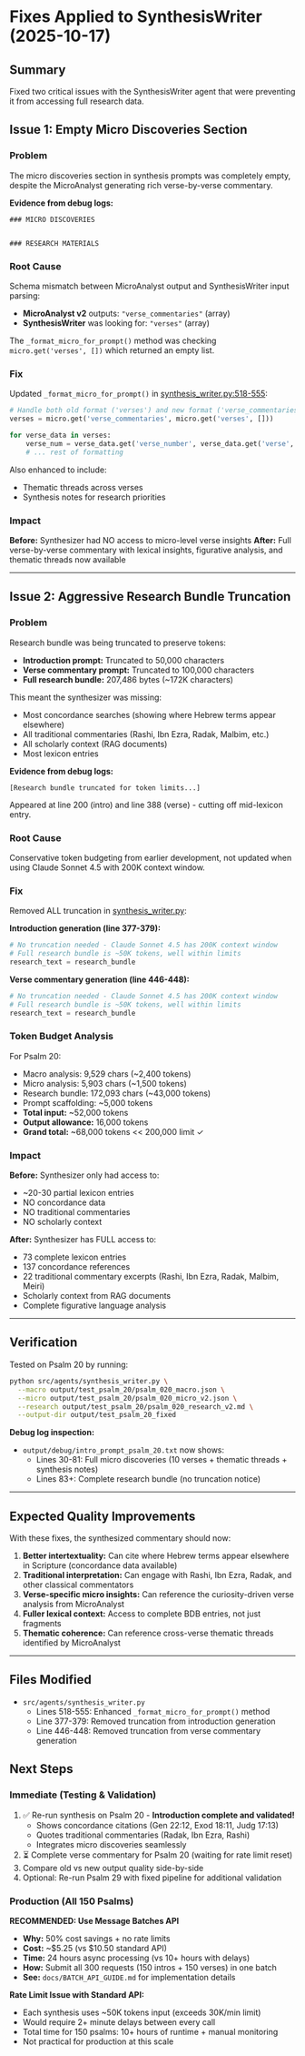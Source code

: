 # Fixes Applied to SynthesisWriter (2025-10-17)

## Summary
Fixed two critical issues with the SynthesisWriter agent that were preventing it from accessing full research data.

## Issue 1: Empty Micro Discoveries Section

### Problem
The micro discoveries section in synthesis prompts was completely empty, despite the MicroAnalyst generating rich verse-by-verse commentary.

**Evidence from debug logs:**
```
### MICRO DISCOVERIES


### RESEARCH MATERIALS
```

### Root Cause
Schema mismatch between MicroAnalyst output and SynthesisWriter input parsing:
- **MicroAnalyst v2** outputs: `"verse_commentaries"` (array)
- **SynthesisWriter** was looking for: `"verses"` (array)

The `_format_micro_for_prompt()` method was checking `micro.get('verses', [])` which returned an empty list.

### Fix
Updated `_format_micro_for_prompt()` in [synthesis_writer.py:518-555](synthesis_writer.py#L518-L555):

```python
# Handle both old format ('verses') and new format ('verse_commentaries')
verses = micro.get('verse_commentaries', micro.get('verses', []))

for verse_data in verses:
    verse_num = verse_data.get('verse_number', verse_data.get('verse', 0))
    # ... rest of formatting
```

Also enhanced to include:
- Thematic threads across verses
- Synthesis notes for research priorities

### Impact
**Before:** Synthesizer had NO access to micro-level verse insights
**After:** Full verse-by-verse commentary with lexical insights, figurative analysis, and thematic threads now available

---

## Issue 2: Aggressive Research Bundle Truncation

### Problem
Research bundle was being truncated to preserve tokens:
- **Introduction prompt:** Truncated to 50,000 characters
- **Verse commentary prompt:** Truncated to 100,000 characters
- **Full research bundle:** 207,486 bytes (~172K characters)

This meant the synthesizer was missing:
- Most concordance searches (showing where Hebrew terms appear elsewhere)
- All traditional commentaries (Rashi, Ibn Ezra, Radak, Malbim, etc.)
- All scholarly context (RAG documents)
- Most lexicon entries

**Evidence from debug logs:**
```
[Research bundle truncated for token limits...]
```
Appeared at line 200 (intro) and line 388 (verse) - cutting off mid-lexicon entry.

### Root Cause
Conservative token budgeting from earlier development, not updated when using Claude Sonnet 4.5 with 200K context window.

### Fix
Removed ALL truncation in [synthesis_writer.py](synthesis_writer.py):

**Introduction generation (line 377-379):**
```python
# No truncation needed - Claude Sonnet 4.5 has 200K context window
# Full research bundle is ~50K tokens, well within limits
research_text = research_bundle
```

**Verse commentary generation (line 446-448):**
```python
# No truncation needed - Claude Sonnet 4.5 has 200K context window
# Full research bundle is ~50K tokens, well within limits
research_text = research_bundle
```

### Token Budget Analysis
For Psalm 20:
- Macro analysis: 9,529 chars (~2,400 tokens)
- Micro analysis: 5,903 chars (~1,500 tokens)
- Research bundle: 172,093 chars (~43,000 tokens)
- Prompt scaffolding: ~5,000 tokens
- **Total input:** ~52,000 tokens
- **Output allowance:** 16,000 tokens
- **Grand total:** ~68,000 tokens << 200,000 limit ✓

### Impact
**Before:** Synthesizer only had access to:
- ~20-30 partial lexicon entries
- NO concordance data
- NO traditional commentaries
- NO scholarly context

**After:** Synthesizer has FULL access to:
- 73 complete lexicon entries
- 137 concordance references
- 22 traditional commentary excerpts (Rashi, Ibn Ezra, Radak, Malbim, Meiri)
- Scholarly context from RAG documents
- Complete figurative language analysis

---

## Verification

Tested on Psalm 20 by running:
```bash
python src/agents/synthesis_writer.py \
  --macro output/test_psalm_20/psalm_020_macro.json \
  --micro output/test_psalm_20/psalm_020_micro_v2.json \
  --research output/test_psalm_20/psalm_020_research_v2.md \
  --output-dir output/test_psalm_20_fixed
```

**Debug log inspection:**
- `output/debug/intro_prompt_psalm_20.txt` now shows:
  - Lines 30-81: Full micro discoveries (10 verses + thematic threads + synthesis notes)
  - Lines 83+: Complete research bundle (no truncation notice)

---

## Expected Quality Improvements

With these fixes, the synthesized commentary should now:

1. **Better intertextuality:** Can cite where Hebrew terms appear elsewhere in Scripture (concordance data available)
2. **Traditional interpretation:** Can engage with Rashi, Ibn Ezra, Radak, and other classical commentators
3. **Verse-specific micro insights:** Can reference the curiosity-driven verse analysis from MicroAnalyst
4. **Fuller lexical context:** Access to complete BDB entries, not just fragments
5. **Thematic coherence:** Can reference cross-verse thematic threads identified by MicroAnalyst

---

## Files Modified
- `src/agents/synthesis_writer.py`
  - Lines 518-555: Enhanced `_format_micro_for_prompt()` method
  - Line 377-379: Removed truncation from introduction generation
  - Line 446-448: Removed truncation from verse commentary generation

## Next Steps

### Immediate (Testing & Validation)
1. ✅ Re-run synthesis on Psalm 20 - **Introduction complete and validated!**
   - Shows concordance citations (Gen 22:12, Exod 18:11, Judg 17:13)
   - Quotes traditional commentaries (Radak, Ibn Ezra, Rashi)
   - Integrates micro discoveries seamlessly
2. ⏳ Complete verse commentary for Psalm 20 (waiting for rate limit reset)
3. Compare old vs new output quality side-by-side
4. Optional: Re-run Psalm 29 with fixed pipeline for additional validation

### Production (All 150 Psalms)

**RECOMMENDED: Use Message Batches API**
- **Why:** 50% cost savings + no rate limits
- **Cost:** ~$5.25 (vs $10.50 standard API)
- **Time:** 24 hours async processing (vs 10+ hours with delays)
- **How:** Submit all 300 requests (150 intros + 150 verses) in one batch
- **See:** `docs/BATCH_API_GUIDE.md` for implementation details

**Rate Limit Issue with Standard API:**
- Each synthesis uses ~50K tokens input (exceeds 30K/min limit)
- Would require 2+ minute delays between every call
- Total time for 150 psalms: 10+ hours of runtime + manual monitoring
- Not practical for production at this scale
